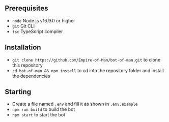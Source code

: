 ## Prerequisites

- `node` Node.js v16.9.0 or higher
- `git` Git CLI
- `tsc` TypeScript compiler

## Installation

- `git clone https://github.com/Empire-of-Man/bot-of-man.git` to clone this repository
- `cd bot-of-man && npm install` to cd into the repository folder and install the dependencies

## Starting

- Create a file named `.env` and fill it as shown in `.env.example`
- `npm run build` to build the bot
- `npm start` to start the bot
